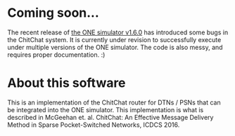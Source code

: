 # Coming soon...

The recent release of [the ONE simulator v1.6.0](https://akeranen.github.io/the-one/) has introduced some bugs in the ChitChat system.
It is currently under revision to successfully execute under multiple versions of the ONE simulator.
The code is also messy, and requires proper documentation. :)

# About this software

This is an implementation of the ChitChat router for DTNs / PSNs that can be integrated into the ONE simulator.
This implementation is what is described in McGeehan et. al. ChitChat: An Effective Message Delivery Method in Sparse Pocket-Switched Networks, ICDCS 2016.


